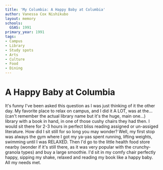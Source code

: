 ```yaml
---
title: 'My Columbia: A Happy Baby at Columbia'
author: Vanessa Cox Nishikubo
layout: memory
schools:
  GSAS: 1991
primary_year: 1991
tags:
- Campus
- Library
- Study spots
- Arts
- Culture
- Food
- Dining
---
```

# A Happy Baby at Columbia

It's funny I've been asked this question as I was just thinking of it the other day. My favorite place to relax on campus, and I did it A LOT, was at the...(can't remember the actual library name but it's the huge, main one...) library with a book in hand, in one of those cushy chairs they had then. I would sit there for 2-3 hours in perfect bliss reading assigned or un-assiged literature. How did I sit still for so long you may wonder? Well, my first stop was always the gym where I got my ya-yas spent running, lifting weights, swimming until I was RELAXED. Then I'd go to the little health food store nearby (wonder if it's still there, as it was very popular with the crunchy-granola types) and buy a large smoothie. I'd sit in my comfy chair perfectly happy, sipping my shake, relaxed and reading my book like a happy baby. All my needs met.
